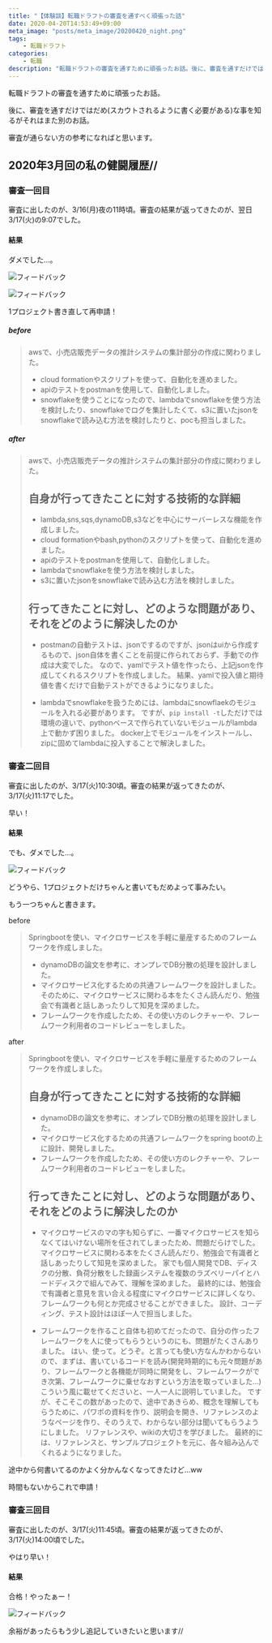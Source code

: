 ```yaml
---
title: "【体験談】転職ドラフトの審査を通すべく頑張った話"
date: 2020-04-20T14:53:49+09:00
meta_image: "posts/meta_image/20200420_night.png"
tags: 
    - 転職ドラフト
categories: 
    - 転職
description: "転職ドラフトの審査を通すために頑張ったお話。後に、審査を通すだけではだめ(スカウトされるように書く必要がある)な事を知るがそれはまた別のお話。審査が通らない方の参考になればと思います。"
---
```


転職ドラフトの審査を通すために頑張ったお話。

後に、審査を通すだけではだめ(スカウトされるように書く必要がある)な事を知るがそれはまた別のお話。

審査が通らない方の参考になればと思います。

## 2020年3月回の私の健闘履歴//

### 審査一回目

審査に出したのが、3/16(月)夜の11時頃。審査の結果が返ってきたのが、翌日3/17(火)の9:07でした。

#### 結果

ダメでした…。

![フィードバック](../img/draft3.png)

![フィードバック](../img/draft2.png)

1プロジェクト書き直して再申請！

##### before

> awsで、小売店販売データの推計システムの集計部分の作成に関わりました。
> * cloud formationやスクリプトを使って、自動化を進めました。
> * apiのテストをpostmanを使用して、自動化しました。
> * snowflakeを使うことになったので、lambdaでsnowflakeを使う方法を検討したり、snowflakeでログを集計したくて、s3に置いたjsonをsnowflakeで読み込む方法を検討したりと、pocも担当しました。

##### after

> awsで、小売店販売データの推計システムの集計部分の作成に関わりました。
> 
> ## 自身が行ってきたことに対する技術的な詳細
> * lambda,sns,sqs,dynamoDB,s3などを中心にサーバーレスな機能を作成しました。
> * cloud formationやbash,pythonのスクリプトを使って、自動化を進めました。
> * apiのテストをpostmanを使用して、自動化しました。
> * lambdaでsnowflakeを使う方法を検討しました。
> * s3に置いたjsonをsnowflakeで読み込む方法を検討しました。
> 
> ## 行ってきたことに対し、どのような問題があり、それをどのように解決したのか
> * postmanの自動テストは、jsonでするのですが、jsonはuiから作成するもので、json自体を書くことを前提に作られておらず、手動での作成は大変でした。
> なので、yamlでテスト値を作ったら、上記jsonを作成してくれるスクリプトを作成しました。
> 結果、yamlで投入値と期待値を書くだけで自動テストができるようになりました。
> 
> * lambdaでsnowflakeを扱うためには、lambdaにsnowflaekのモジュールを入れる必要があります。
> ですが、`pip install -t`しただけでは環境の違いで、pythonベースで作られていないモジュールがlambda上で動かず困りました。
> docker上でモジュールをインストールし、zipに固めてlambdaに投入することで解決しました。

### 審査二回目

審査に出したのが、3/17(火)10:30頃。審査の結果が返ってきたのが、3/17(火)11:17でした。

早い！

#### 結果

でも、ダメでした…。

![フィードバック](../img/draft4.png)

どうやら、1プロジェクトだけちゃんと書いてもだめよって事みたい。

もう一つちゃんと書きます。

before

> Springbootを使い、マイクロサービスを手軽に量産するためのフレームワークを作成しました。
> 
> * dynamoDBの論文を参考に、オンプレでDB分散の処理を設計しました。
> * マイクロサービス化するための共通フレームワークを設計しました。そのために、マイクロサービスに関わる本をたくさん読んだり、勉強会で有識者と話しあったりして知見を深めました。
> * フレームワークを作成したため、その使い方のレクチャーや、フレームワーク利用者のコードレビューをしました。

after

> Springbootを使い、マイクロサービスを手軽に量産するためのフレームワークを作成しました。
> 
> ## 自身が行ってきたことに対する技術的な詳細
> * dynamoDBの論文を参考に、オンプレでDB分散の処理を設計しました。
> * マイクロサービス化するための共通フレームワークをspring bootの上に設計、開発しました。
> * フレームワークを作成したため、その使い方のレクチャーや、フレームワーク利用者のコードレビューをしました。
> 
> ## 行ってきたことに対し、どのような問題があり、それをどのように解決したのか
> * マイクロサービスのマの字も知らずに、一番マイクロサービスを知らなくてはいけない場所を任されてしまったため、問題だらけでした。
> マイクロサービスに関わる本をたくさん読んだり、勉強会で有識者と話しあったりして知見を深めました。
> 家でも個人開発でDB、ディスクの分散、負荷分散をした録画システムを複数のラズベリーパイとハードディスクで組んでみて、理解を深めました。
> 最終的には、勉強会で有識者と意見を言い合える程度にマイクロサービスに詳しくなり、フレームワークも何とか完成させることができました。
> 設計、コーディング、テスト設計はほぼ一人で担当しました。
> 
> * フレームワークを作ること自体も初めてだったので、自分の作ったフレームワークを人に使ってもらうというのにも、問題がたくさんありました。
> はい、使って。どうぞ。と言っても使い方なんかわからないので、まずは、書いているコードを読み(開発時期的にも元々問題があり、フレームワークと各機能が同時に開発をし、フレームワークができ次第、フレームワークに乗せなおすという方法を取っていました…)こういう風に載せてくださいと、一人一人に説明していました。
> ですが、そこそこの数があったので、途中であきらめ、概念を理解してもらうために、パワポの資料を作り、説明会を開き、リファレンスのようなページを作り、そのうえで、わからない部分は聞いてもらうようにしました。
> リファレンスや、wikiの大切さを学びました。
> 最終的には、リファレンスと、サンプルプロジェクトを元に、各々組み込んでくれるようになりました。

途中から何書いてるのかよく分かんなくなってきたけど…ww

時間もないからこれで申請！

### 審査三回目

審査に出したのが、3/17(火)11:45頃。審査の結果が返ってきたのが、3/17(火)14:00頃でした。

やはり早い！

#### 結果

合格！やったぁー！

![フィードバック](../img/draft5.png)

余裕があったらもう少し追記していきたいと思います//
